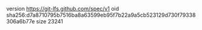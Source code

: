 version https://git-lfs.github.com/spec/v1
oid sha256:d7a8710795b7516ba8a63599eb95f7b22a9a5cb523129d730f79338306a6b77e
size 23241
